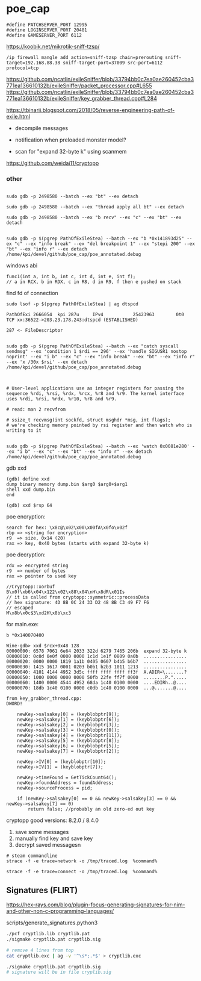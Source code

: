 # poe_cap

```
#define PATCHSERVER_PORT 12995
#define LOGINSERVER_PORT 20481
#define GAMESERVER_PORT 6112
```

https://koobik.net/mikrotik-sniff-tzsp/

```
/ip firewall mangle add action=sniff-tzsp chain=prerouting sniff-target=192.168.88.38 sniff-target-port=37009 src-port=6112 protocol=tcp
```

https://github.com/ncatlin/exileSniffer/blob/33794bb0c7ea0ae260452cba3771ea136610132b/exileSniffer/packet_processor.cpp#L655
https://github.com/ncatlin/exileSniffer/blob/33794bb0c7ea0ae260452cba3771ea136610132b/exileSniffer/key_grabber_thread.cpp#L284

https://tbinarii.blogspot.com/2018/05/reverse-engineering-path-of-exile.html



* decompile messages
* notification when preloaded monster model?


* scan for "expand 32-byte k" using scanmem

https://github.com/weidai11/cryptopp


### other


```

sudo gdb -p 2498580 --batch --ex "bt" --ex detach

sudo gdb -p 2498580 --batch --ex "thread apply all bt" --ex detach

sudo gdb -p 2498580 --batch --ex "b recv" --ex "c" --ex "bt" --ex detach


sudo gdb -p $(pgrep PathOfExileStea) --batch --ex "b *0x141893d25" --ex "c" --ex "info break" --ex "del breakpoint 1" --ex "stepi 200" --ex "bt" --ex "info r" --ex detach /home/kpi/devel/github/poe_cap/poe_annotated.debug
```

windows abi

```
func1(int a, int b, int c, int d, int e, int f);
// a in RCX, b in RDX, c in R8, d in R9, f then e pushed on stack
```

find fd of connection

```
sudo lsof -p $(pgrep PathOfExileStea) | ag dtspcd

PathOfExi 2666054  kpi 287u     IPv4           25423963        0t0       TCP xx:36522->203.23.178.243:dtspcd (ESTABLISHED)

287 <- FileDescriptor


sudo gdb -p $(pgrep PathOfExileStea) --batch --ex "catch syscall sendmsg" --ex 'condition 1 $rdi == 296' --ex 'handle SIGUSR1 nostop noprint' --ex "i b" --ex "c" --ex "info break" --ex "bt" --ex "info r" --ex 'x /30x $rsi' --ex detach /home/kpi/devel/github/poe_cap/poe_annotated.debug



# User-level applications use as integer registers for passing the sequence %rdi, %rsi, %rdx, %rcx, %r8 and %r9. The kernel interface uses %rdi, %rsi, %rdx, %r10, %r8 and %r9.

# read: man 2 recvfrom

# ssize_t recvmsg(int sockfd, struct msghdr *msg, int flags);
# we're checking memory pointed by rsi register and then watch who is writing to it


sudo gdb -p $(pgrep PathOfExileStea) --batch --ex 'watch 0x0081e280' --ex "i b" --ex "c" --ex "bt" --ex "info r" --ex detach /home/kpi/devel/github/poe_cap/poe_annotated.debug
```


gdb xxd

```
(gdb) define xxd
dump binary memory dump.bin $arg0 $arg0+$arg1
shell xxd dump.bin
end

(gdb) xxd $rsp 64 
```


poe encryption:

```
search for hex: \x8c@\x02\x00\x00fA\x0fo\x02f
rbp => <string for encryption>
r9  => size, 0x14 (20)
rax => key, 0x40 bytes (starts with expand 32-byte k)

```

poe decryption:

```
rdx => encrypted string
r9  => number of bytes
rax => pointer to used key

//Cryptopp::xorbuf 
B\x0f\xb6\x04\x122\x02\x88\x04\nH\x8dR\x01Is
// it is called from cryptopp::symmetric::processData
// hex signature: 4D 8B 0C 24 33 D2 48 8B C3 49 F7 F6
// escaped
M\x8b\x0c$3\xd2H\x8b\xc3
```

for main.exe:

```
b *0x140070400

Wine-gdb> xxd $rcx+0x48 128
00000000: 6578 7061 6e64 2033 322d 6279 7465 206b  expand 32-byte k
00000010: 0c0d 0e0f 0000 0000 1c1d 1e1f 0809 0a0b  ................
00000020: 0000 0000 1819 1a1b 0405 0607 b4b5 b6b7  ................
00000030: 1415 1617 0001 0203 b0b1 b2b3 1011 1213  ................
00000040: 4101 4144 4952 3d5c ffff ffff ffff ff3f  A.ADIR=\.......?
00000050: 1000 0000 0000 0000 50fb 22fe ff7f 0000  ........P.".....
00000060: 1400 0000 4544 4952 68da 1c40 0100 0000  ....EDIRh..@....
00000070: 18db 1c40 0100 0000 c0db 1c40 0100 0000  ...@.......@....

from key_grabber_thread.cpp:
DWORD!

	newKey->salsakey[0] = (keyblobptr[9]);
	newKey->salsakey[1] = (keyblobptr[6]);
	newKey->salsakey[2] = (keyblobptr[3]);
	newKey->salsakey[3] = (keyblobptr[0]);
	newKey->salsakey[4] = (keyblobptr[11]);
	newKey->salsakey[5] = (keyblobptr[8]);
	newKey->salsakey[6] = (keyblobptr[5]);
	newKey->salsakey[7] = (keyblobptr[2]);

	newKey->IV[0] = (keyblobptr[10]);
	newKey->IV[1] = (keyblobptr[7]);

	newKey->timeFound = GetTickCount64();
	newKey->foundAddress = foundAddress;
	newKey->sourceProcess = pid;

	if (newKey->salsakey[0] == 0 && newKey->salsakey[3] == 0 && newKey->salsakey[7] == 0)
		return false; //probably an old zero-ed out key

```


cryptopp good versions: 8.2.0 / 8.4.0

1. save some messages
2. manually find key and save key
3. decrypt saved messagesn


```
# steam commandline
strace -f -e trace=network -o /tmp/traced.log  %command%

strace -f -e trace=connect -o /tmp/traced.log  %command%
```


## Signatures (FLIRT)

https://hex-rays.com/blog/plugin-focus-generating-signatures-for-nim-and-other-non-c-programming-languages/

scripts/generate_signatures.python3

```bash
./pcf cryptlib.lib cryptlib.pat
./sigmake cryptlib.pat cryptlib.sig

# remove 4 lines from top
cat cryptlib.exc | ag -v '^\s*;.*$' > cryptlib.exc

./sigmake cryptlib.pat cryptlib.sig
# signature will be in file cryplib.sig
```
```
